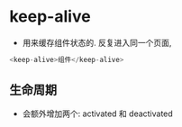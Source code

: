# keep-alive

-   用来缓存组件状态的. 反复进入同一个页面,

```js
<keep-alive>组件</keep-alive>
```

## 生命周期

-   会额外增加两个: activated 和 deactivated

